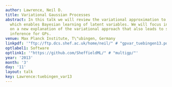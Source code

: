 ```yaml
---
author: Lawrence, Neil D.
title: Variational Gaussian Processes
abstract: In this talk we will review the variational approximation to Gaussian processes
  which enables Bayesian learning of latent variables. We will focus in particular
  on a new explanation of the variational approach that also leads to stochastic variational
  inference for GPs.
venue: Max Planck Institute, T\"ubingen, Germany
linkpdf: '"ftp://ftp.dcs.shef.ac.uk/home/neil/" # "gpvar_tuebingen13.pdf"'
optlabel1: Software
optlink1: '"https://github.com/SheffieldML/" # "multigp/"'
year: '2013'
month: '3'
day: '11'
layout: talk
key: Lawrence:tuebingen_var13
---
```

